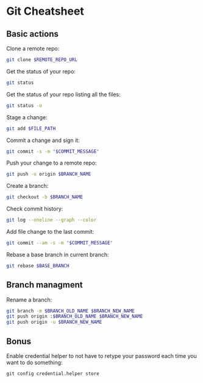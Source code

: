 # Git Cheatsheet

## Basic actions

Clone a remote repo:

```bash
git clone $REMOTE_REPO_URL
```

Get the status of your repo:

```bash
git status
```

Get the status of your repo listing all the files:

```bash
git status -u
```

Stage a change:

```bash
git add $FILE_PATH
```

Commit a change and sign it:

```bash
git commit -s -m "$COMMIT_MESSAGE"
```

Push your change to a remote repo:

```bash
git push -u origin $BRANCH_NAME
```

Create a branch:

```bash
git checkout -b $BRANCH_NAME
```

Check commit history:

```bash
git log --oneline --graph --color
```

Add file change to the last commit:

```bash
git commit --am -s -m "$COMMIT_MESSAGE"
```

Rebase a base branch in current branch:

```bash
git rebase $BASE_BRANCH
```

## Branch managment

Rename a branch:

```bash
git branch -m $BRANCH_OLD_NAME $BRANCH_NEW_NAME
git push origin :$BRANCH_OLD_NAME $BRANCH_NEW_NAME
git push origin -u $BRANCH_NEW_NAME
```

## Bonus

Enable credential helper to not have to retype your password each time you want to do something:

```
git config credential.helper store 
```
